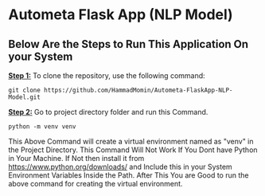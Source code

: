 # Autometa Flask App (NLP Model)

Below Are the Steps to Run This Application On your System
--------------------------------------------------------------------
<ins>**Step 1:**</ins> To clone the repository, use the following command:
```
git clone https://github.com/HammadMomin/Autometa-FlaskApp-NLP-Model.git
```
<ins>**Step 2:**</ins> Go to project directory folder and run this Command.
```
python -m venv venv
```
This Above Command will create a virtual environment named as "venv" in the Project Directory. This Command Will Not Work If You Dont have Python in Your Machine. If Not then install it from https://www.python.org/downloads/ and Include this in your System Environment Variables Inside the Path. After This You are Good to run the above command for creating the virtual environment. 
